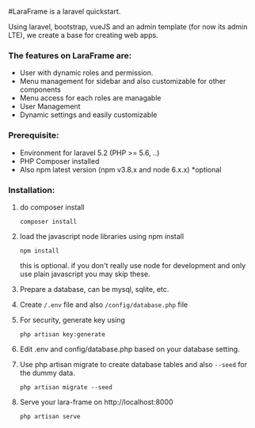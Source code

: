 #LaraFrame is a laravel quickstart.

Using laravel, bootstrap, vueJS and an admin template (for now its admin LTE), we create a base for creating web apps.

### The features on LaraFrame are:
+ User with dynamic roles and permission.
+ Menu management for sidebar and also customizable for other components
+ Menu access for each roles are managable
+ User Management
+ Dynamic settings and easily customizable

### Prerequisite:
+ Environment for laravel 5.2 (PHP >= 5.6, ..)
+ PHP Composer installed
+ Also npm latest version (npm v3.8.x and node 6.x.x) *optional

### Installation:

1. do composer install
    ```
    composer install
    ```

2. load the javascript node libraries using npm install
    ```
    npm install
    ```
    this is optional. if you don't really use node for development and only use plain javascript you may skip these.

3. Prepare a database, can be mysql, sqlite, etc.

4. Create `/.env` file and also `/config/database.php` file

5. For security, generate key using
   ```
   php artisan key:generate
   ```

6. Edit .env and config/database.php based on your database setting.

7. Use php artisan migrate to create database tables and also `--seed` for the dummy data.
   ```
   php artisan migrate --seed
   ```

8. Serve your lara-frame on http://localhost:8000
   ```
   php artisan serve
   ```